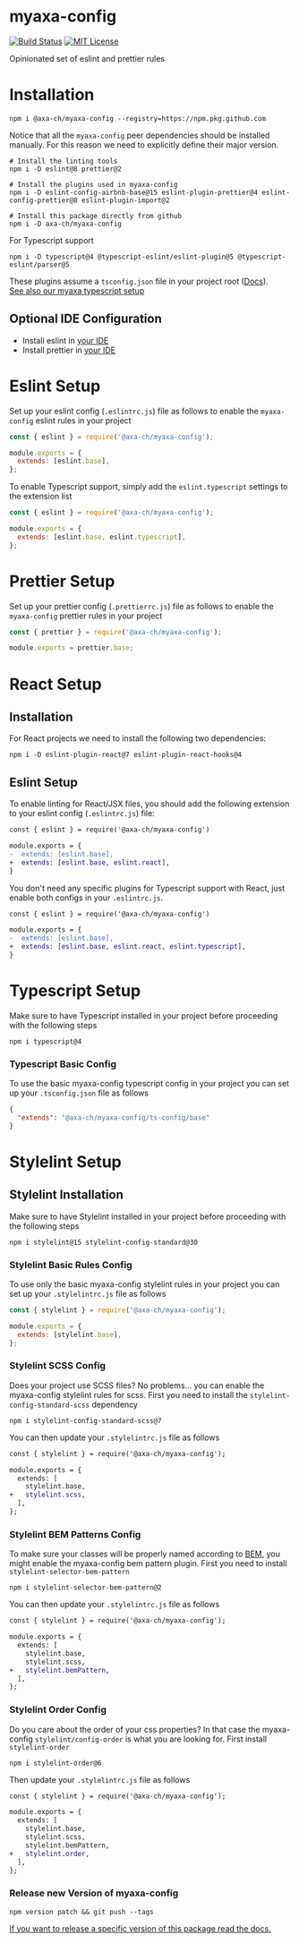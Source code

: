 # myaxa-config

[![Build Status][ci-image]][ci-url]
[![MIT License][license-image]][license-url]

Opinionated set of eslint and prettier rules

# Installation

```shell
npm i @axa-ch/myaxa-config --registry=https://npm.pkg.github.com      
```

Notice that all the `myaxa-config` peer dependencies should be installed manually. For this reason we need to explicitly define their major version.

```shell
# Install the linting tools
npm i -D eslint@8 prettier@2

# Install the plugins used in myaxa-config
npm i -D eslint-config-airbnb-base@15 eslint-plugin-prettier@4 eslint-config-prettier@8 eslint-plugin-import@2

# Install this package directly from github
npm i -D axa-ch/myaxa-config
```

For Typescript support

```shell
npm i -D typescript@4 @typescript-eslint/eslint-plugin@5 @typescript-eslint/parser@5
```

These plugins assume a `tsconfig.json` file in your project root ([Docs](https://www.typescriptlang.org/docs/handbook/tsconfig-json.html)).
<br/>
[See also our myaxa typescript setup](https://github.com/axa-ch/myaxa-config#typescript-setup)

## Optional IDE Configuration

- Install eslint in [your IDE](https://eslint.org/docs/user-guide/integrations)
- Install prettier in [your IDE](https://prettier.io/docs/en/editors.html)

# Eslint Setup

Set up your eslint config (`.eslintrc.js`) file as follows to enable the `myaxa-config` eslint rules in your project

```js
const { eslint } = require('@axa-ch/myaxa-config');

module.exports = {
  extends: [eslint.base],
};
```

To enable Typescript support, simply add the `eslint.typescript` settings to the extension list

```js
const { eslint } = require('@axa-ch/myaxa-config');

module.exports = {
  extends: [eslint.base, eslint.typescript],
};
```

# Prettier Setup

Set up your prettier config (`.prettierrc.js`) file as follows to enable the `myaxa-config` prettier rules in your project

```js
const { prettier } = require('@axa-ch/myaxa-config');

module.exports = prettier.base;
```

# React Setup

## Installation

For React projects we need to install the following two dependencies:

```shell
npm i -D eslint-plugin-react@7 eslint-plugin-react-hooks@4
```

## Eslint Setup

To enable linting for React/JSX files, you should add the following extension to your eslint config (`.eslintrc.js`) file:

```diff
const { eslint } = require('@axa-ch/myaxa-config')

module.exports = {
-  extends: [eslint.base],
+  extends: [eslint.base, eslint.react],
}
```

You don't need any specific plugins for Typescript support with React, just enable both configs in your `.eslintrc.js`.

```diff
const { eslint } = require('@axa-ch/myaxa-config')

module.exports = {
-  extends: [eslint.base],
+  extends: [eslint.base, eslint.react, eslint.typescript],
}
```

# Typescript Setup

Make sure to have Typescript installed in your project before proceeding with the following steps

```shell
npm i typescript@4
```

### Typescript Basic Config

To use the basic myaxa-config typescript config in your project you can set up your `.tsconfig.json` file as follows

```json
{
  "extends": "@axa-ch/myaxa-config/ts-config/base"
}
```

# Stylelint Setup

## Stylelint Installation

Make sure to have Stylelint installed in your project before proceeding with the following steps

```shell
npm i stylelint@15 stylelint-config-standard@30
```

### Stylelint Basic Rules Config

To use only the basic myaxa-config stylelint rules in your project you can set up your `.stylelintrc.js` file as follows

```js
const { stylelint } = require('@axa-ch/myaxa-config');

module.exports = {
  extends: [stylelint.base],
};
```

### Stylelint SCSS Config

Does your project use SCSS files? No problems... you can enable the myaxa-config stylelint rules for scss.
First you need to install the `stylelint-config-standard-scss` dependency

```shell
npm i stylelint-config-standard-scss@7
```

You can then update your `.stylelintrc.js` file as follows

```diff
const { stylelint } = require('@axa-ch/myaxa-config');

module.exports = {
  extends: [
    stylelint.base,
+   stylelint.scss,
  ],
};
```

### Stylelint BEM Patterns Config

To make sure your classes will be properly named according to [BEM](http://getbem.com/), you might enable the myaxa-config bem pattern plugin.
First you need to install `stylelint-selector-bem-pattern`

```shell
npm i stylelint-selector-bem-pattern@2
```

You can then update your `.stylelintrc.js` file as follows

```diff
const { stylelint } = require('@axa-ch/myaxa-config');

module.exports = {
  extends: [
    stylelint.base,
    stylelint.scss,
+   stylelint.bemPattern,
  ],
};
```

### Stylelint Order Config

Do you care about the order of your css properties? In that case the myaxa-config `stylelint/config-order` is what you are looking for.
First install `stylelint-order`

```shell
npm i stylelint-order@6
```

Then update your `.stylelintrc.js` file as follows

```diff
const { stylelint } = require('@axa-ch/myaxa-config');

module.exports = {
  extends: [
    stylelint.base,
    stylelint.scss,
    stylelint.bemPattern,
+   stylelint.order,
  ],
};
```

### Release new Version of myaxa-config

```shell
npm version patch && git push --tags
```

[If you want to release a specific version of this package read the docs.](https://docs.npmjs.com/cli/v8/commands/npm-version)

[ci-image]: https://img.shields.io/github/actions/workflow/status/axa-ch/myaxa-config/ci.yml?style=flat-square&branch=main
[ci-url]: https://github.com/axa-ch/myaxa-config/actions
[license-image]: http://img.shields.io/badge/license-MIT-000000.svg?style=flat-square
[license-url]: LICENSE
